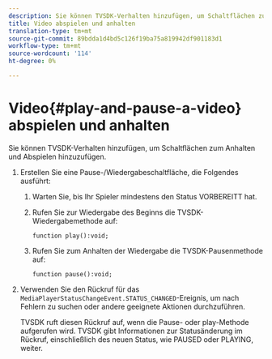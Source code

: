```yaml
---
description: Sie können TVSDK-Verhalten hinzufügen, um Schaltflächen zum Anhalten und Abspielen hinzuzufügen.
title: Video abspielen und anhalten
translation-type: tm+mt
source-git-commit: 89bdda1d4bd5c126f19ba75a819942df901183d1
workflow-type: tm+mt
source-wordcount: '114'
ht-degree: 0%

---
```



# Video{#play-and-pause-a-video} abspielen und anhalten

Sie können TVSDK-Verhalten hinzufügen, um Schaltflächen zum Anhalten und Abspielen hinzuzufügen.

1. Erstellen Sie eine Pause-/Wiedergabeschaltfläche, die Folgendes ausführt:
   1. Warten Sie, bis Ihr Spieler mindestens den Status VORBEREITT hat.
   1. Rufen Sie zur Wiedergabe des Beginns die TVSDK-Wiedergabemethode auf:

      ```
      function play():void;
      ```

   1. Rufen Sie zum Anhalten der Wiedergabe die TVSDK-Pausenmethode auf:

      ```
      function pause():void;
      ```

1. Verwenden Sie den Rückruf für das `MediaPlayerStatusChangeEvent.STATUS_CHANGED`-Ereignis, um nach Fehlern zu suchen oder andere geeignete Aktionen durchzuführen.

   TVSDK ruft diesen Rückruf auf, wenn die Pause- oder play-Methode aufgerufen wird. TVSDK gibt Informationen zur Statusänderung im Rückruf, einschließlich des neuen Status, wie PAUSED oder PLAYING, weiter.
